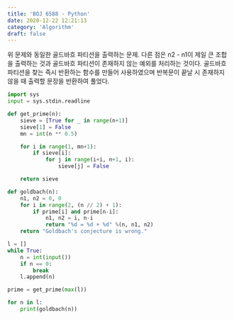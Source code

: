 ```yaml
---
title: 'BOJ 6588 - Python'
date: 2020-12-22 12:21:13
category: 'Algorithm'
draft: false
---
```

위 문제와 동일한 골드바흐 파티션을 출력하는 문제. 다른 점은 n2 - n1이 제일 큰 조합을 출력하는 것과 골드바흐 파티션이 존재하지 않는 예외를 처리하는 것이다. 골드바흐 파티션을 찾는 즉시 반환하는 함수를 만들어 사용하였으며 반복문이 끝날 시 존재하지 않을 때 출력할 문장을 반환하여 풀었다.
```python
import sys
input = sys.stdin.readline

def get_prime(n):
    sieve = [True for _ in range(n+1)]
    sieve[1] = False
    mn = int(n ** 0.5)

    for i in range(1, mn+1):
        if sieve[i]:
            for j in range(i+i, n+1, i):
                sieve[j] = False

    return sieve

def goldbach(n):
    n1, n2 = 0, 0
    for i in range(2, (n // 2) + 1):
        if prime[i] and prime[n-i]:
            n1, n2 = i, n-i
            return "%d = %d + %d" %(n, n1, n2)
    return "Goldbach's conjecture is wrong."

l = []
while True:
    n = int(input())
    if n == 0:
        break
    l.append(n)

prime = get_prime(max(l))

for n in l:
    print(goldbach(n))

```